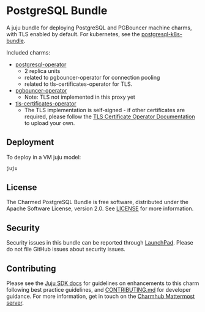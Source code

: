 # PostgreSQL Bundle

A juju bundle for deploying PostgreSQL and PGBouncer machine charms, with TLS enabled by default. For kubernetes, see the [postgresql-k8s-bundle](https://github.com/canonical/postgresql-k8s-bundle).

Included charms:
- [postgresql-operator](https://github.com/canonical/postgresql-operator)
  - 2 replica units
  - related to pgbouncer-operator for connection pooling
  - related to tls-certificates-operator for TLS.
- [pgbouncer-operator](https://github.com/canonical/pgbouncer-operator)
  - Note: TLS not implemented in this proxy yet
- [tls-certificates-operator](https://github.com/canonical/tls-certificates-operator)
  - The TLS implementation is self-signed - if other certificates are required, please follow the [TLS Certificate Operator Documentation](https://charmhub.io/tls-certificates-operator) to upload your own.

## Deployment

To deploy in a VM juju model:
```bash
juju
```

## License

The Charmed PostgreSQL Bundle is free software, distributed under the Apache Software License, version 2.0. See [LICENSE](https://github.com/canonical/pgbouncer-operator/blob/main/LICENSE) for more information.

## Security

Security issues in this bundle can be reported through [LaunchPad](https://wiki.ubuntu.com/DebuggingSecurity#How%20to%20File). Please do not file GitHub issues about security issues.

## Contributing

Please see the [Juju SDK docs](https://juju.is/docs/sdk) for guidelines on enhancements to this charm following best practice guidelines, and [CONTRIBUTING.md](https://github.com/canonical/postgresql-bundle/CONTRIBUTING.md) for developer guidance. For more information, get in touch on the [Charmhub Mattermost server](https://chat.charmhub.io).
